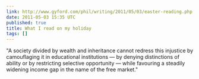 ```yaml
---
link: http://www.gyford.com/phil/writing/2011/05/03/easter-reading.php
date: 2011-05-03 15:35 UTC
published: true
title: What I read on my holiday
tags: []
---
```


"A society divided by wealth and inheritance cannot redress this injustice by camouflaging it in educational institutions — by denying distinctions of ability or by restricting selective opportunity — while favouring a steadily widening income gap in the name of the free market."
